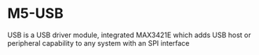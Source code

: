 # M5-USB
USB is a USB driver module, integrated MAX3421E which adds USB host or peripheral capability to any system with an SPI interface
